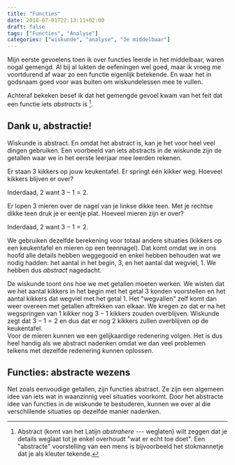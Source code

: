 ```yaml
---
title: "Functies"
date: 2018-07-01T22:13:11+02:00
draft: false
tags: ["Functies", "Analyse"]
categories: ["wiskunde", "analyse", "3e middelbaar"]
---
```

Mijn eerste gevoelens toen ik over functies leerde in het middelbaar, waren 
nogal gemengd. Al bij al lukten de oefeningen wel goed, maar ik vroeg me 
voortdurend af waar zo een functie eigenlijk betekende. En waar het in godsnaam 
goed voor was buiten om wiskundelessen mee te vullen.

Achteraf bekeken besef ik dat het gemengde gevoel kwam van het feit dat een 
functie iets *abstracts* is [^1].

## Dank u, abstractie!
Wiskunde is abstract. En omdat het abstract is, kan je het voor heel veel 
dingen gebruiken.  Een voorbeeld van iets abstracts in de wiskunde zijn de 
getallen waar we in het eerste leerjaar mee leerden rekenen.

Er staan $3$ kikkers op jouw keukentafel. Er springt één kikker weg. Hoeveel 
kikkers blijven er over?

Inderdaad, $2$ want $3-1=2$. 

Er lopen $3$ mieren over de nagel van je linkse dikke teen. Met je rechtse 
dikke teen druk je er eentje plat.  Hoeveel mieren zijn er over?

Inderdaad, $2$ want $3-1=2$.

We gebruiken dezelfde berekening voor totaal andere situaties (kikkers op een 
keukentafel en mieren op een teennagel). Dat komt omdat we in ons hoofd alle 
details hebben weggegooid en enkel hebben behouden wat we nodig hadden: het 
aantal in het begin, $3$, en het aantal dat wegviel, $1$. We hebben dus 
*abstract* nagedacht.

De wiskunde toont ons hoe we met getallen moeten werken. We wisten dat we het 
aantal kikkers in het begin met het getal $3$ konden voorstellen en het aantal 
kikkers dat wegviel met het getal $1$. Het "wegvallen" zelf komt dan weer 
overeen met getallen aftrekken van elkaar. We kregen zo dat er na het 
wegspringen van $1$ kikker nog $3-1$ kikkers zouden overblijven. Wiskunde zegt 
dat $3-1=2$ en dus dat er nog $2$ kikkers zullen overblijven op de keukentafel.  
Voor de mieren kunnen we een gelijkaardige redenering volgen. Het is dus heel 
handig als we abstract nadenken omdat we dan veel problemen telkens met 
dezelfde redenering kunnen oplossen.

## Functies: abstracte wezens
Net zoals eenvoudige getallen, zijn functies abstract. Ze zijn een algemeen 
idee van iets wat in waanzinnig veel situaties voorkomt. Door het abstracte 
idee van functies in de wiskunde te bestuderen, kunnen we over al die 
verschillende situaties op dezelfde manier nadenken.

[^1]: Abstract (komt van het Latijn *abstrahere* --- weglaten) wilt zeggen dat 
  je details weglaat tot je enkel overhoudt "wat er echt toe doet". Een 
  "abstracte" voorstelling van een mens is bijvoorbeeld het stokmannetje dat je 
  als kleuter tekende.
